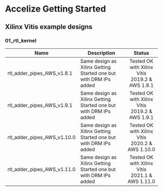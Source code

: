 # Accelize Getting Started
## Xilinx Vitis example designs
### 01_rtl_kernel

| Name                                    | Description                                                                                 | Status                                                |
| ----------------------------------------|---------------------------------------------------------------------------------------------|:----------------------------------------------------: |
| rtl_adder_pipes_AWS_v1.8.1              | Same design as Xilinx Getting Started one but with DRM IPs added                            | Tested OK with Xilinx Vitis 2019.2 & AWS 1.8.1        |
| rtl_adder_pipes_AWS_v1.9.1              | Same design as Xilinx Getting Started one but with DRM IPs added                            | Tested OK with Xilinx Vitis 2019.2 & AWS 1.9.1        |
| rtl_adder_pipes_AWS_v1.10.0             | Same design as Xilinx Getting Started one but with DRM IPs added                            | Tested OK with Xilinx Vitis 2020.2 & AWS 1.10.0       |
| rtl_adder_pipes_AWS_v1.11.0             | Same design as Xilinx Getting Started one but with DRM IPs added                            | Tested OK with Xilinx Vitis 2021.1 & AWS 1.11.0       |


